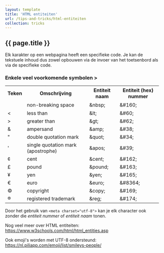 ```yaml
---
layout: template
title: 'HTML entiteiten'
url: /tips-and-tricks/html-entiteiten
collection: tricks
---
```

 
## {{ page.title }}

Elk karakter op een webpagina heeft een specifieke code. Je kan de tekstuele inhoud dus zowel opbouwen via de invoer van het toetsenbord als via de specifieke code.

### Enkele veel voorkomende symbolen &#62;

<table class="table">
    <tbody><tr>
      <th>Teken</th>
      <th>Omschrijving</th>
      <th>Entiteit naam</th>
      <th>Entiteit (hex) nummer</th> 
    </tr>
    <tr>
      <td style="height: 29px"></td>
      <td style="height: 29px">non-breaking space</td>
      <td style="height: 29px">&amp;nbsp;</td>
      <td style="height: 29px">&amp;#160;</td>  
    </tr>
    <tr>
      <td>&lt;</td>
      <td>less than</td>
      <td>&amp;lt;</td>
      <td>&amp;#60;</td>
    </tr>
    <tr>
      <td>&gt;</td>
      <td>greater than</td>
      <td>&amp;gt;</td>
      <td>&amp;#62;</td>
    </tr>
    <tr>
      <td>&amp;</td>
      <td>ampersand</td>
      <td>&amp;amp;</td>
      <td>&amp;#38;</td>
    </tr>
    <tr>
      <td>"</td>
      <td>double quotation mark </td>
      <td>&amp;quot;</td>
      <td>&amp;#34;</td>
    </tr>
    <tr>
      <td>'</td>
      <td>single quotation mark (apostrophe) </td>
      <td>&amp;apos;</td>
      <td>&amp;#39;</td>
    </tr>
    <tr>
      <td>¢</td>
      <td>cent</td>
      <td>&amp;cent;</td>
      <td>&amp;#162;</td>
    </tr>
    <tr>
      <td>£</td>
      <td>pound</td>
      <td>&amp;pound;</td>
      <td>&amp;#163;</td>
    </tr>
    <tr>
      <td>¥</td>
      <td>yen</td>
      <td>&amp;yen;</td>
      <td>&amp;#165;</td>
    </tr>
    <tr>
      <td>€</td>
      <td>euro</td>
      <td>&amp;euro;</td>
      <td>&amp;#8364;</td>
    </tr>
    <tr>
      <td>©</td>
      <td>copyright</td>
      <td>&amp;copy;</td>
      <td>&amp;#169;</td>
    </tr>
    <tr>
      <td>®</td>
      <td>registered trademark</td>
      <td>&amp;reg;</td>
      <td>&amp;#174;</td>
    </tr>
    </tbody>
</table>

<div class="highlight">
    Door het gebruik van <code>&lt;meta charset="utf-8"&gt;</code> kan je elk character ook zonder die <em>entiteit nummer</em> of <em>entiteit naam</em> tonen.
</div>

Nog veel meer over HTML entiteiten: <a href="https://www.w3schools.com/html/html_entities.asp" target="_blank">https://www.w3schools.com/html/html_entities.asp</a>

Ook emoji's worden met UTF-8 ondersteund: <a href="https://nl.piliapp.com/emoji/list/smileys-people/" target="_blank">https://nl.piliapp.com/emoji/list/smileys-people/</a>